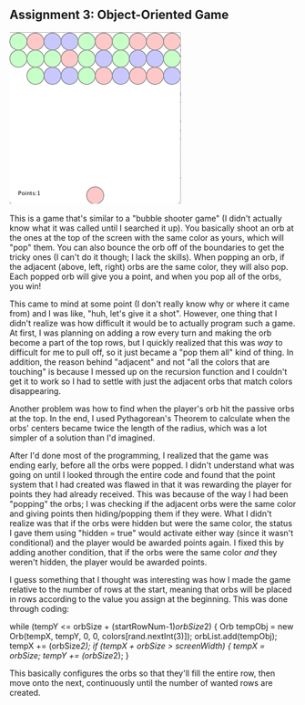 ## Assignment 3: Object-Oriented Game

![](IM_Assignment3_Screenshot.png)

This is a game that's similar to a "bubble shooter game" (I didn't actually know what it was called until I searched it up).
You basically shoot an orb at the ones at the top of the screen with the same color as yours, which will "pop" them. You can
also bounce the orb off of the boundaries to get the tricky ones (I can't do it though; I lack the skills). When popping an
orb, if the adjacent (above, left, right) orbs are the same color, they will also pop. Each popped orb will give you a point, and when you pop all of the orbs, you win!

This came to mind at some point (I don't really know why or where it came from) and I was like, "huh, let's give it a shot".
However, one thing that I didn't realize was how difficult it would be to actually program such a game. At first, I was
planning on adding a row every turn and making the orb become a part of the top rows, but I quickly realized that this was
*way* to difficult for me to pull off, so it just became a "pop them all" kind of thing. In addition, the reason behind 
"adjacent" and not "all the colors that are touching" is because I messed up on the recursion function and I couldn't get it
to work so I had to settle with just the adjacent orbs that match colors disappearing.

Another problem was how to find when the player's orb hit the passive orbs at the top. In the end, I used Pythagorean's Theorem
to calculate when the orbs' centers became twice the length of the radius, which was a lot simpler of a solution than I'd
imagined.

After I'd done most of the programming, I realized that the game was ending early, before all the orbs were popped. I didn't
understand what was going on until I looked through the entire code and found that the point system that I had created was 
flawed in that it was rewarding the player for points they had already received. This was because of the way I had been 
"popping" the orbs; I was checking if the adjacent orbs were the same color and giving points then hiding/popping them if 
they were. What I didn't realize was that if the orbs were hidden but were the same color, the status I gave them using 
"hidden = true" would activate either way (since it wasn't conditional) and the player would be awarded points again. I 
fixed this by adding another condition, that if the orbs were the same color *and* they weren't hidden, the player would be 
awarded points.

I guess something that I thought was interesting was how I made the game relative to the number of rows at the start, 
meaning that orbs will be placed in rows according to the value you assign at the beginning. This was done through coding:

while (tempY <= orbSize + (startRowNum-1)*orbSize*2) {
      Orb tempObj = new Orb(tempX, tempY, 0, 0, colors[rand.nextInt(3)]);
      orbList.add(tempObj);
      tempX += (orbSize*2);
      if (tempX + orbSize > screenWidth) {
        tempX = orbSize;
        tempY += (orbSize*2);
      }
      
This basically configures the orbs so that they'll fill the entire row, then move onto the next, continuously until the number
of wanted rows are created.
